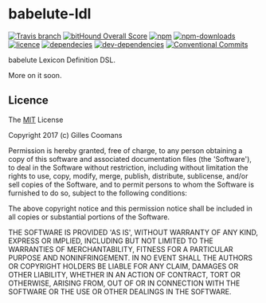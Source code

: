 # babelute-ldl

[![Travis branch](https://img.shields.io/travis/nomocas/babelute-ldl/master.svg)](https://travis-ci.org/nomocas/babelute-ldl)
[![bitHound Overall Score](https://www.bithound.io/github/nomocas/babelute-ldl/badges/score.svg)](https://www.bithound.io/github/nomocas/babelute-ldl)
[![npm](https://img.shields.io/npm/v/babelute-ldl.svg)]()
[![npm-downloads](https://img.shields.io/npm/dm/babelute-ldl.svg)]()
[![licence](https://img.shields.io/npm/l/babelute-ldl.svg)](https://spdx.org/licenses/MIT)
[![dependecies](https://img.shields.io/david/nomocas/babelute-ldl.svg)]()
[![dev-dependencies](https://img.shields.io/david/dev/nomocas/babelute-ldl.svg)]()
[![Conventional Commits](https://img.shields.io/badge/Conventional%20Commits-1.0.0-yellow.svg)](https://conventionalcommits.org)


babelute Lexicon Definition DSL. 

More on it soon.


## Licence

The [MIT](http://opensource.org/licenses/MIT) License

Copyright 2017 (c) Gilles Coomans

Permission is hereby granted, free of charge, to any person obtaining a copy of this software and associated documentation files (the 'Software'), to deal in the Software without restriction, including without limitation the rights to use, copy, modify, merge, publish, distribute, sublicense, and/or sell copies of the Software, and to permit persons to whom the Software is furnished to do so, subject to the following conditions:

The above copyright notice and this permission notice shall be included in all copies or substantial portions of the Software.

THE SOFTWARE IS PROVIDED 'AS IS', WITHOUT WARRANTY OF ANY KIND, EXPRESS OR IMPLIED, INCLUDING BUT NOT LIMITED TO THE WARRANTIES OF MERCHANTABILITY, FITNESS FOR A PARTICULAR PURPOSE AND NONINFRINGEMENT. IN NO EVENT SHALL THE AUTHORS OR COPYRIGHT HOLDERS BE LIABLE FOR ANY CLAIM, DAMAGES OR OTHER LIABILITY, WHETHER IN AN ACTION OF CONTRACT, TORT OR OTHERWISE, ARISING FROM, OUT OF OR IN CONNECTION WITH THE SOFTWARE OR THE USE OR OTHER DEALINGS IN THE SOFTWARE.
